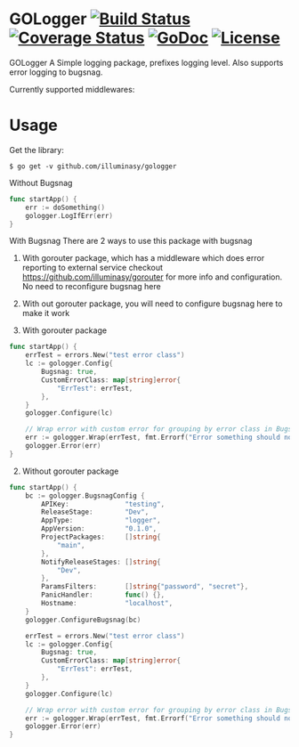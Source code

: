 # GOLogger [![Build Status](https://travis-ci.org/illuminasy/gologger.svg?branch=master)](https://travis-ci.org/illuminasy/gologger) [![Coverage Status](https://coveralls.io/repos/github/illuminasy/gologger/badge.svg?branch=master)](https://coveralls.io/github/illuminasy/gologger?branch=master) [![GoDoc](https://godoc.org/github.com/illuminasy/gologger?status.svg)](https://godoc.org/github.com/illuminasy/gologger) [![License](https://img.shields.io/badge/license-MIT-blue.svg)](https://github.com/illuminasy/gologger/blob/master/LICENSE.md)

GOLogger
A Simple logging package, prefixes logging level.
Also supports error logging to bugsnag.

Currently supported middlewares:
 
# Usage

Get the library:

    $ go get -v github.com/illuminasy/gologger

Without Bugsnag
```go
func startApp() {
	err := doSomething()
	gologger.LogIfErr(err)
}

```

With Bugsnag
There are 2 ways to use this package with bugsnag
1) With gorouter package, which has a middleware which does error reporting to external service
checkout https://github.com/illuminasy/gorouter for more info and configuration. No need to reconfigure bugsnag here
2) With out gorouter package, you will need to configure bugsnag here to make it work

1) With gorouter package
```go
func startApp() {
	errTest = errors.New("test error class")
	lc := gologger.Config{
		Bugsnag: true,
		CustomErrorClass: map[string]error{
			"ErrTest": errTest,
		},
	}
	gologger.Configure(lc)

	// Wrap error with custom error for grouping by error class in Bugsnag
	err := gologger.Wrap(errTest, fmt.Errorf("Error something should not have happened"))
	gologger.Error(err)
}

```

2) Without gorouter package
```go
func startApp() {
	bc := gologger.BugsnagConfig {
		APIKey:              "testing",
		ReleaseStage:        "Dev",
		AppType:             "logger",
		AppVersion:          "0.1.0",
		ProjectPackages:     []string{
			"main",
		},
		NotifyReleaseStages: []string{
			"Dev",
		},
		ParamsFilters:       []string{"password", "secret"},
		PanicHandler:        func() {},
		Hostname:            "localhost",
	}
	gologger.ConfigureBugsnag(bc)

	errTest = errors.New("test error class")
	lc := gologger.Config{
		Bugsnag: true,
		CustomErrorClass: map[string]error{
			"ErrTest": errTest,
		},
	}
	gologger.Configure(lc)

	// Wrap error with custom error for grouping by error class in Bugsnag
	err := gologger.Wrap(errTest, fmt.Errorf("Error something should not have happened"))
	gologger.Error(err)
}

```
